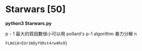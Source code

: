 # Starwars [50]

**python3 Starwars.py**

p - 1 最大的質因數很小可以用 pollard's p-1 algorithm 暴力分解 n

`FLAG{ArEUr3ADyfORst4rw4Rs9}`
